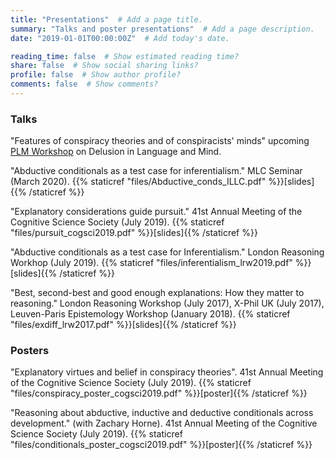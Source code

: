 ```yaml
---
title: "Presentations"  # Add a page title.
summary: "Talks and poster presentations"  # Add a page description.
date: "2019-01-01T00:00:00Z"  # Add today's date.

reading_time: false  # Show estimated reading time?
share: false  # Show social sharing links?
profile: false  # Show author profile?
comments: false  # Show comments?
---
```


### **Talks**

"Features of conspiracy theories and of conspiracists' minds" upcoming [PLM Workshop](http://projects.illc.uva.nl/PLM/delusion.html) on Delusion in Language and Mind. 

"Abductive conditionals as a test case for inferentialism." MLC Seminar (March 2020). {{% staticref "files/Abductive_conds_ILLC.pdf" %}}[slides]{{% /staticref %}}

"Explanatory considerations guide pursuit." 41st Annual Meeting of the Cognitive Science Society (July 2019). {{% staticref "files/pursuit_cogsci2019.pdf" %}}[slides]{{% /staticref %}}

"Abductive conditionals as a test case for Inferentialism." London Reasoning Workhop (July 2019). {{% staticref "files/inferentialism_lrw2019.pdf" %}}[slides]{{% /staticref %}}

"Best, second-best and good enough explanations: How they matter to reasoning." London Reasoning Workshop (July 2017), X-Phil UK (July 2017), Leuven-Paris Epistemology Workshop (January 2018). {{% staticref "files/exdiff_lrw2017.pdf" %}}[slides]{{% /staticref %}}




### **Posters**

"Explanatory virtues and belief in conspiracy theories". 41st Annual Meeting of the Cognitive Science Society (July 2019). {{% staticref "files/conspiracy_poster_cogsci2019.pdf" %}}[poster]{{% /staticref %}}

"Reasoning about abductive, inductive and deductive conditionals across development." (with Zachary Horne). 41st Annual Meeting of the Cognitive Science Society (July 2019). {{% staticref "files/conditionals_poster_cogsci2019.pdf" %}}[poster]{{% /staticref %}}